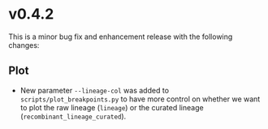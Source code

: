 # v0.4.2

This is a minor bug fix and enhancement release with the following changes:

## Plot

- New parameter `--lineage-col` was added to `scripts/plot_breakpoints.py` to have more control on whether we want to plot the raw lineage (`lineage`) or the curated lineage (`recombinant_lineage_curated`).
